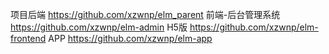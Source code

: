 项目后端 https://github.com/xzwnp/elm_parent
前端-后台管理系统 https://github.com/xzwnp/elm-admin
H5版 https://github.com/xzwnp/elm-frontend
APP https://github.com/xzwnp/elm-app